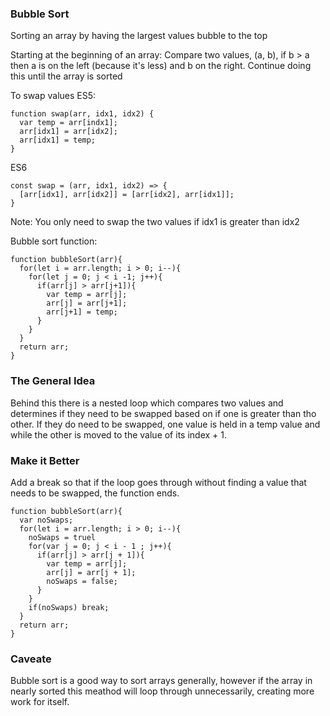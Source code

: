 ### Bubble Sort
Sorting an array by having the largest values bubble to the top

Starting at the beginning of an array: Compare two values, (a, b), if b > a then a is on the left (because it's less) and b on the right. Continue doing this until the array is sorted

To swap values ES5: 
```
function swap(arr, idx1, idx2) {
  var temp = arr[indx1];
  arr[idx1] = arr[idx2];
  arr[idx1] = temp;
}
```
ES6
```
const swap = (arr, idx1, idx2) => {
  [arr[idx1], arr[idx2]] = [arr[idx2], arr[idx1]];
}
```
Note: You only need to swap the two values if idx1 is greater than idx2 

Bubble sort function:
```
function bubbleSort(arr){
  for(let i = arr.length; i > 0; i--){
    for(let j = 0; j < i -1; j++){
      if(arr[j] > arr[j+1]){
        var temp = arr[j];
        arr[j] = arr[j+1];
        arr[j+1] = temp;
      }
    }
  }
  return arr;  
}
```

### The General Idea
Behind this there is a nested loop which compares two values and determines if they need to be swapped based on if one is greater than tho other. If they do need to be swapped, one value is held in a temp value and while the other is moved to the value of its index + 1. 

### Make it Better
Add a break so that if the loop goes through without finding a value that needs to be swapped, the function ends.

```
function bubbleSort(arr){
  var noSwaps;
  for(let i = arr.length; i > 0; i--){
    noSwaps = truel
    for(var j = 0; j < i - 1 ; j++){
      if(arr[j] > arr[j + 1]){
        var temp = arr[j];
        arr[j] = arr[j + 1];
        noSwaps = false;
      }
    }
    if(noSwaps) break;
  }
  return arr;
}
```

### Caveate
Bubble sort is a good way to sort arrays generally, however if the array in nearly sorted this meathod will loop through unnecessarily, creating more work for itself.